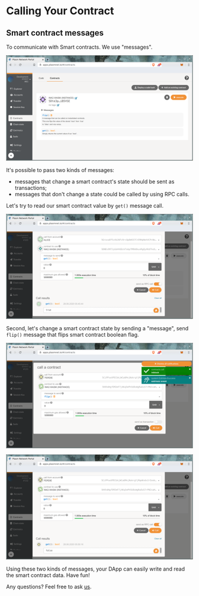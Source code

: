 # Calling Your Contract

## Smart contract messages

To communicate with Smart contracts. We use "messages".

![](../../../../.gitbook/assets/messages.png)

It's possible to pass two kinds of messages:

* messages that change a smart contract's state should be sent as transactions;
* messages that don't change a state could be called by using RPC calls.

Let's try to read our smart contract value by `get()` message call.

![This smart contract was deployed with enabled state flag.](../../../../.gitbook/assets/get_interaction.png)

Second, let's change a smart contract state by sending a "message", send `flip()` message that flips smart contract boolean flag.

![Flip call is a transaction.](../../../../.gitbook/assets/flip.png)

![New contract flag value reached.](../../../../.gitbook/assets/get_new.png)

Using these two kinds of messages, your DApp can easily write and read the smart contract data. Have fun!

Any questions? Feel free to ask [us](https://discord.gg/kH3Njpr).

